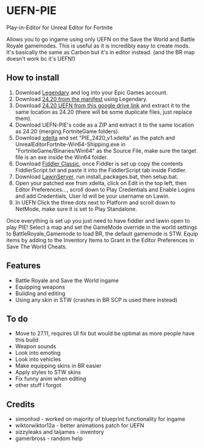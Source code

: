 # UEFN-PIE
 Play-in-Editor for Unreal Editor for Fortnite

Allows you to go ingame using only UEFN on the Save the World and Battle Royale gamemodes. This is useful as it is incredibly easy to create mods. It's basically the same as Carbon but it's in editor instead. (and the BR map doesn't work bc it's UEFN!)

## How to install

1. Download [Legendary](https://github.com/derrod/legendary) and log into your Epic Games account.
2. Download [24.20 from the manifest](https://github.com/polynite/fn-releases/blob/master/manifests/tmTvOoFm8OIjCeEGcEy5K-JduF6EvA.manifest) using Legendary.
3. Download [24.20 UEFN from this google drive link](https://drive.google.com/file/d/19Tf2c5O0ZAsjAWzwrpQBYgPszo9GQKQn/view?usp=sharing) and extract it to the same location as 24.20 (there will be some duplicate files, just replace them).
4. Download UEFN-PIE's code as a ZIP and extract it to the same location as 24.20 (merging FortniteGame folders).
5. Download [xdelta](https://www.romhacking.net/download/utilities/598/) and set "PIE_2420_v1.xdelta" as the patch and UnrealEditorFortnite-Win64-Shipping.exe in "FortniteGame/Binaries/Win64" as the Source File, make sure the target file is an exe inside the Win64 folder.
6. Download [Fiddler Classic](https://www.telerik.com/download/fiddler), once Fiddler is set up copy the contents FiddlerScript.txt and paste it into the FiddlerScript tab inside Fiddler.
7. Download [LawinServer](https://github.com/Lawin0129/LawinServer), run install_packages.bat, then setup.bat.
8. Open your patched exe from xdelta, click on Edit in the top left, then Editor Preferences..., scroll down to Play Credentials and Enable Logins and add Credentials, User Id will be your username on Lawin.
9. In UEFN Click the three dots next to Platform and scroll down to NetMode, make sure it is set to Play Standalone.

Once everything is set up you just need to have fiddler and lawin open to play PIE! Select a map and set the GameMode override in the world settings to BattleRoyale_Gamemode to load BR, the default gamemode is STW.
Equip items by adding to the Inventory Items to Grant in the Editor Preferences in Save The World Cheats.

## Features
- Battle Royale and Save the World ingame
- Equipping weapons
- Building and editing
- Using any skin in STW (crashes in BR SCP is used there instead)

## To do
- Move to 27.11, requires UI fix but would be optimal as more people have this build
- Weapon sounds
- Look into emoting
- Look into vehicles
- Make equipping skins in BR easier
- Apply styles to STW skins
- Fix funny anim when editing
- other stuff I forgot

## Credits
- simonhxd - worked on majority of blueprint functionality for ingame
- wiktorwiktor12a - better animations patch for UEFN
- sizzyleaks and taijames - inventory
- gamerbross - random help
